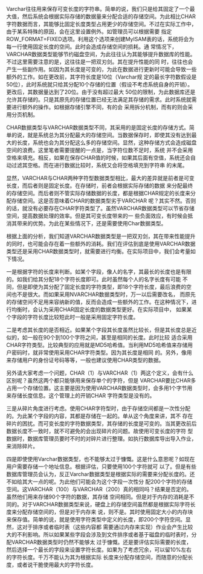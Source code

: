 Varchar往往用来保存可变长度的字符串。简单的说，我们只是给其固定了一个最大值，然后系统会根据实际存储的数据量来分配合适的存储空间。为此相比CHAR字符数据而言，其能够比固定长度类型占用更少的存储空间。不过在实际工作中，由于某系特殊的原因，会在这里设置例外。如管理员可以根据需要 指定ROW_FORMAT=FIXED选项。利用这个选项来创建MyISAM表的话，系统将会为每一行使用固定长度的空间。此时会造成存储空间的损耗。通 常情况下，VARCHAR数据类型能够节约磁盘空间，为此往往认为其能够提升数据库的性能。不过这里需要注意的是，这往往是一把双刃剑。其在提升性能的同 时，往往也会产生一些副作用。如因为其长度是可变的，为此在数据进行更新时可能会导致一些额外的工作。如在更改前，其字符长度是10位（Varchar规 定的最长字符数假设是50位），此时系统就只给其分配10个存储的位置（假设不考虑系统自身的开销）。更改后，其数据量达到了20位。由于没有超过最大 50位的限制，为此数据库还是允许其存储的。只是其原先的存储位置已经无法满足其存储的需求。此时系统就需要进行额外的操作。如根据存储引擎不同，有的会 采用拆分机制，而有的则会采用分页机制。

CHAR数据类型与VARCHAR数据类型不同，其采用的是固定长度的存储方式。简单的说，就是系统总为其分配最大的存储空间。当数据保存时，即使其没有达到最大的长度，系统也会为其分配这么多的存储空间。显然，这种存储方式会造成磁盘空间的浪费。这里笔者需要提醒的一点是，当字符位数不足时，系统 并不会采用空格来填充。相反，如果在保存CHAR值的时候，如果其后面有空值，系统还会自动过滤其空格。而在进行数据比较时，系统又会将空格填充到字符串 的末尾。

显然，VARCHAR与CHAR两种字符型数据类型相比，最大的差异就是前者是可变长度，而后者则是固定长度。在存储时，前者会根据实际存储的数据 来分配最终的存储空间。而后者则不管实际存储数据的长度，都是根据CHAR规定的长度来分配存储空间。这是否意味着CHAR的数据类型劣于VARCHAR 呢？其实不然。否则的话，就没有必要存在CHAR字符类型了。虽然VARCHAR数据类型可以节省存储空间，提高数据处理的效率。但是其可变长度带来的一 些负面效应，有时候会抵消其带来的优势。为此在某些情况下，还是需要使用Char数据类型。


根据上面的分析，我们知道VARCHAR数据类型是一把双刃剑，其在带来性能提升的同时，也可能会存在着一些额外的消耗。我们在评估到底是使用VARCHAR数据类型还是采用CHAR数据类型时，就需要进行均衡。在实际项目中，我们会考量如下情况。

一是根据字符的长度来判断。如某个字段，像人的名字，其最长的长度也是有限的。如我们给其分配18个字符长度即可。此时虽然每个人的名字长度有可能 不同，但是即使为其分配了固定长度的字符类型，即18个字符长度，最后浪费的空间也不是很大。而如果采用NVARCHAR数据类型时，万一以后需要改名， 而原先的存储空间不足用来容纳新的值，反而会造成一些额外的工作。在这种情况下，进行均衡时，会认为采用CHAR固定长度的数据类型更好。在实际项目中， 如果某个字段的字符长度比较短此时一般是采用固定字符长度。

二是考虑其长度的是否相近。如果某个字段其长度虽然比较长，但是其长度总是近似的，如一般在90个到100个字符之间，甚至是相同的长度。此时比较 适合采用CHAR字符类型。比较典型的应用就是MD5哈希值。当利用MD5哈希值来存储用户密码时，就非常使用采用CHAR字符类型。因为其长度是相同 的。另外，像用来存储用户的身份证号码等等，一般也建议使用CHAR类型的数据。

另外请大家考虑一个问题，CHAR（1）与VARCHAR（1）两这个定义，会有什么区别呢？虽然这两个都只能够用来保存单个的字符，但是 VARCHAR要比CHAR多占用一个存储位置。这主要是因为使用VARCHAR数据类型时，会多用1个字节用来存储长度信息。这个管理上的开销CHAR 字符类型是没有的。

三是从碎片角度进行考虑。使用CHAR字符型时，由于存储空间都是一次性分配的。为此某个字段的内容，其都是存储在一起的。单从这个角度来讲，其不 存在碎片的困扰。而可变长度的字符数据类型，其存储的长度是可变的。当其更改前后数据长度不一致时，就不可避免的会出现碎片的问题。故使用可变长度的字符 型数据时，数据库管理员要时不时的对碎片进行整理。如执行数据库导出导入作业，来消除碎片。

四是即使使用Varchar数据类型，也不能够太过于慷慨。这是什么意思呢？如现在用户需要存储一个地址信息。根据评估，只要使用100个字符就可 以了。但是有些数据库管理员会认为，反正Varchar数据类型是根据实际的需要来分配长度的。还不如给其大一点的呢。为此他们可能会为这个字段一次性分 配200个字符的存储空间。这VARCHAR（100）与VARCHAR（200）真的相同吗？结果是否定的。虽然他们用来存储90个字符的数据，其存储 空间相同。但是对于内存的消耗是不同的。对于VARCHAR数据类型来说，硬盘上的存储空间虽然都是根据实际字符长度来分配存储空间的，但是对于内存来 说，则不是。其时使用固定大小的内存块来保存值。简单的说，就是使用字符类型中定义的长度，即200个字符空间。显然，这对于排序或者临时表（这些内容都 需要通过内存来实现）作业会产生比较大的不利影响。所以如果某些字段会涉及到文件排序或者基于磁盘的临时表时，分配VARCHAR数据类型时仍然不能够太 过于慷慨。还是要评估实际需要的长度，然后选择一个最长的字段来设置字符长度。如果为了考虑冗余，可以留10%左右的字符长度。千万不能认为其为根据实际 长度来分配存储空间，而随意的分配长度，或者说干脆使用最大的字符长度。


